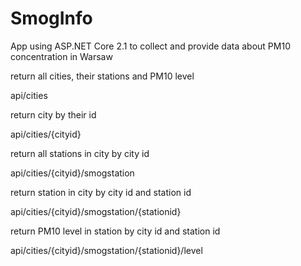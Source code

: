 # SmogInfo
App using ASP.NET Core 2.1 to collect and provide data about PM10 concentration in Warsaw

return all cities, their stations and PM10 level

api/cities

return city by their id

api/cities/{cityid}

return all stations in city by city id

api/cities/{cityid}/smogstation

return station in city by city id and station id

api/cities/{cityid}/smogstation/{stationid}

return PM10 level in station by city id and station id

api/cities/{cityid}/smogstation/{stationid}/level
